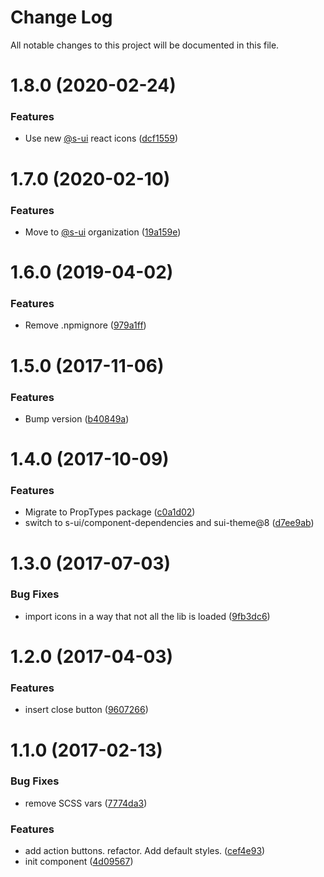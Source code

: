 # Change Log

All notable changes to this project will be documented in this file.

# 1.8.0 (2020-02-24)


### Features

* Use new [@s-ui](https://github.com/s-ui) react icons ([dcf1559](https://github.com/SUI-Components/schibsted-spain-components/commit/dcf1559490aa8feb0b9dba2b1633ec24cf639501))



# 1.7.0 (2020-02-10)


### Features

* Move to [@s-ui](https://github.com/s-ui) organization ([19a159e](https://github.com/SUI-Components/schibsted-spain-components/commit/19a159e1e2d4f93f19293e39bd1cc4c84c13068e))



# 1.6.0 (2019-04-02)


### Features

* Remove .npmignore ([979a1ff](https://github.com/SUI-Components/schibsted-spain-components/commit/979a1fff9026b8d8f7bafb30d3aef4835b969cee))



# 1.5.0 (2017-11-06)


### Features

* Bump version ([b40849a](https://github.com/SUI-Components/schibsted-spain-components/commit/b40849a116fb842f50e75d34c6ecc8bd037243a4))



# 1.4.0 (2017-10-09)


### Features

* Migrate to PropTypes package ([c0a1d02](https://github.com/SUI-Components/schibsted-spain-components/commit/c0a1d0298cf3fcb5b871e35107fecbb0639700c3))
* switch to s-ui/component-dependencies and sui-theme@8 ([d7ee9ab](https://github.com/SUI-Components/schibsted-spain-components/commit/d7ee9ab419e66137e1e59878def2dd0321f90b81))



# 1.3.0 (2017-07-03)


### Bug Fixes

* import icons in a way that not all the lib is loaded ([9fb3dc6](https://github.com/SUI-Components/schibsted-spain-components/commit/9fb3dc60e9b38a63b29746c31f0424c29b45afd1))



# 1.2.0 (2017-04-03)


### Features

* insert close button ([9607266](https://github.com/SUI-Components/schibsted-spain-components/commit/960726644a23c583435f27a0abf1404ea2b5ee2c))



# 1.1.0 (2017-02-13)


### Bug Fixes

* remove SCSS vars ([7774da3](https://github.com/SUI-Components/schibsted-spain-components/commit/7774da3e4f1f39f773ffb40317ceafcd04bcd05c))


### Features

* add action buttons. refactor. Add default styles. ([cef4e93](https://github.com/SUI-Components/schibsted-spain-components/commit/cef4e9311802ec938989f46f28869c4471eb23bb))
* init component ([4d09567](https://github.com/SUI-Components/schibsted-spain-components/commit/4d0956705ba75cbd213e8a4e52f669c722455744))



